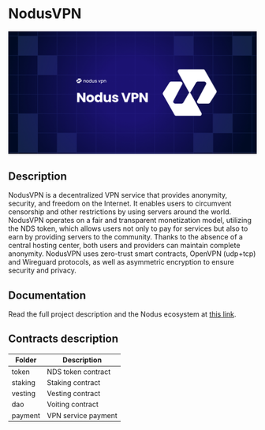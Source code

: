# NodusVPN

![Logotype](./logo.png)

<!--Полное описание-->
## Description
NodusVPN is a decentralized VPN service that provides anonymity, security, and freedom on the Internet. It enables users to circumvent censorship and other restrictions by using servers around the world. NodusVPN operates on a fair and transparent monetization model, utilizing the NDS token, which allows users not only to pay for services but also to earn by providing servers to the community. Thanks to the absence of a central hosting center, both users and providers can maintain complete anonymity. NodusVPN uses zero-trust smart contracts, OpenVPN (udp+tcp) and Wireguard protocols, as well as asymmetric encryption to ensure security and privacy.

<!--Пользовательская документация-->
## Documentation
Read the full project description and the Nodus ecosystem at [this link](https://nodusvpn.gitbook.io/nodus-vpn/).

<!--описание контрактов-->
## Сontracts description 
| Folder | Description                                                        |
|----------|-----------------------------------------------------------------|
| token	   | NDS token contract               |
| staking      | Staking contract                                        |
| vesting       | Vesting contract                              |
| dao	   | Voiting contract                                         |
| payment	   | VPN service payment                                  |
